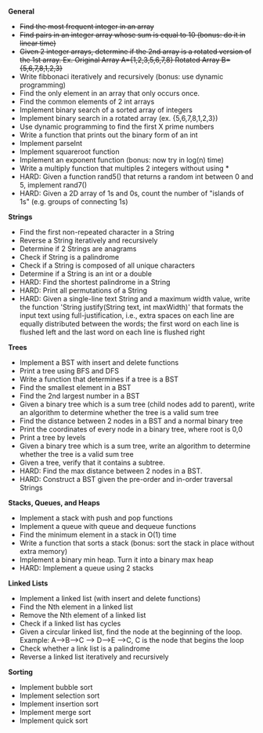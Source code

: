 **General**

- ~~Find the most frequent integer in an array~~
- ~~Find pairs in an integer array whose sum is equal to 10 (bonus: do it in linear time)~~
- ~~Given 2 integer arrays, determine if the 2nd array is a rotated
version of the 1st array. Ex. Original Array A={1,2,3,5,6,7,8} Rotated 
Array B={5,6,7,8,1,2,3}~~
- Write fibbonaci iteratively and recursively (bonus: use dynamic programming) 
- Find the only element in an array that only occurs once. 
- Find the common elements of 2 int arrays 
- Implement binary search of a sorted array of integers 
- Implement binary search in a rotated array (ex. {5,6,7,8,1,2,3}) 
- Use dynamic programming to find the first X prime numbers 
- Write a function that prints out the binary form of an int 
- Implement parseInt 
- Implement squareroot function 
- Implement an exponent function (bonus: now try in log(n) time) 
- Write a multiply function that multiples 2 integers without using * 
- HARD: Given a function rand5() that returns a random int between 0 and 5, implement rand7() 
- HARD: Given a 2D array of 1s and 0s, count the number of "islands of 1s" (e.g. groups of connecting 1s) 

**Strings**

- Find the first non-repeated character in a String 
- Reverse a String iteratively and recursively 
- Determine if 2 Strings are anagrams 
- Check if String is a palindrome 
- Check if a String is composed of all unique characters 
- Determine if a String is an int or a double 
- HARD: Find the shortest palindrome in a String 
- HARD: Print all permutations of a String 
- HARD: Given a single-line text String and a maximum width value, 
write the function 'String justify(String text, int maxWidth)' that 
formats the input text using full-justification, i.e., extra spaces on 
each line are equally distributed between the words; the first word on 
each line is flushed left and the last word on each line is flushed 
right 

**Trees**

- Implement a BST with insert and delete functions 
- Print a tree using BFS and DFS 
- Write a function that determines if a tree is a BST 
- Find the smallest element in a BST 
- Find the 2nd largest number in a BST 
- Given a binary tree which is a sum tree (child nodes add to 
parent), write an algorithm to determine whether the tree is a valid sum
 tree 
- Find the distance between 2 nodes in a BST and a normal binary tree 
- Print the coordinates of every node in a binary tree, where root is 0,0 
- Print a tree by levels 
- Given a binary tree which is a sum tree, write an algorithm to determine whether the tree is a valid sum tree 
- Given a tree, verify that it contains a subtree. 
- HARD: Find the max distance between 2 nodes in a BST. 
- HARD: Construct a BST given the pre-order and in-order traversal Strings 

**Stacks, Queues, and Heaps**

- Implement a stack with push and pop functions 
- Implement a queue with queue and dequeue functions 
- Find the minimum element in a stack in O(1) time 
- Write a function that sorts a stack (bonus: sort the stack in place without extra memory) 
- Implement a binary min heap. Turn it into a binary max heap 
- HARD: Implement a queue using 2 stacks 

**Linked Lists**

- Implement a linked list (with insert and delete functions) 
- Find the Nth element in a linked list 
- Remove the Nth element of a linked list 
- Check if a linked list has cycles 
- Given a circular linked list, find the node at the beginning of 
the loop. Example: A--&gt;B--&gt;C --&gt; D--&gt;E --&gt;C, C is the 
node that begins the loop 
- Check whether a link list is a palindrome 
- Reverse a linked list iteratively and recursively 

**Sorting**

- Implement bubble sort 
- Implement selection sort 
- Implement insertion sort 
- Implement merge sort 
- Implement quick sort